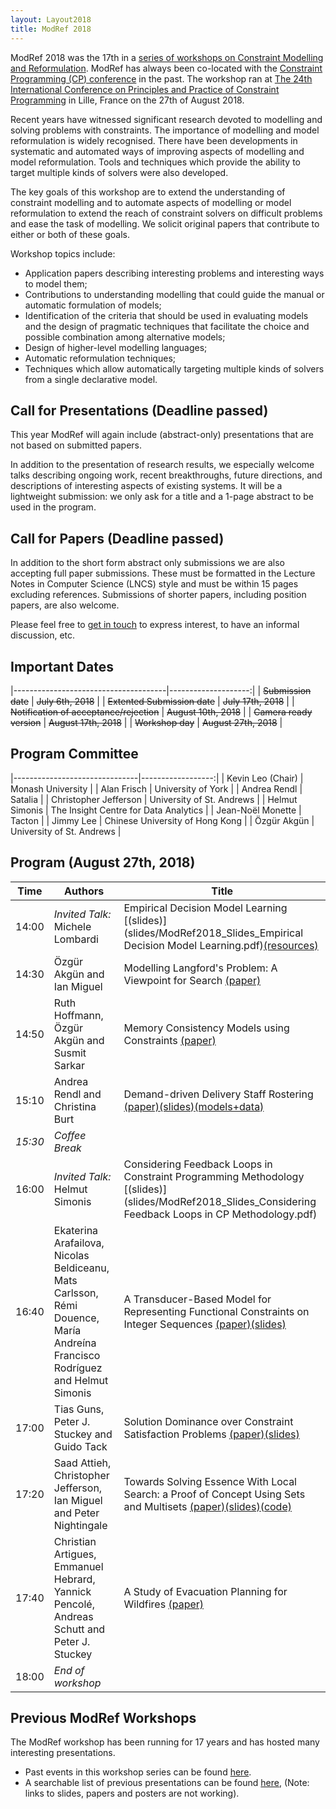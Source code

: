 ```yaml
---
layout: Layout2018
title: ModRef 2018
---
```


ModRef 2018 was the 17th in a [series of workshops on Constraint Modelling and Reformulation](https://www-users.cs.york.ac.uk/~frisch/ModRef/).
ModRef has always been co-located with the [Constraint Programming (CP) conference](http://www.a4cp.org/events/cp-conference-series) in the past.
The workshop ran at [The 24th International Conference on Principles and Practice of Constraint Programming](http://cp2018.a4cp.org/) in Lille, France on the 27th of August 2018.

Recent years have witnessed significant research devoted to modelling and solving problems with constraints.
The importance of modelling and model reformulation is widely recognised.
There have been developments in systematic and automated ways of improving aspects of modelling and model reformulation.
Tools and techniques which provide the ability to target multiple kinds of solvers were also developed.

The key goals of this workshop are
to extend the understanding of constraint modelling and
to automate aspects of modelling or model reformulation to extend the reach of constraint solvers on difficult problems and ease the task of modelling.
We solicit original papers that contribute to either or both of these goals.

Workshop topics include:

- Application papers describing interesting problems and interesting ways to model them;
- Contributions to understanding modelling that could guide the manual or automatic formulation of models;
- Identification of the criteria that should be used in evaluating models and the design of pragmatic techniques that facilitate the choice and possible combination among alternative models;
- Design of higher-level modelling languages;
- Automatic reformulation techniques;
- Techniques which allow automatically targeting multiple kinds of solvers from a single declarative model.



## <a name="callForPres"></a> Call for Presentations (Deadline passed)

This year ModRef will again include (abstract-only) presentations that are not based on submitted papers.

In addition to the presentation of research results, we especially welcome talks describing ongoing work,
recent breakthroughs, future directions, and descriptions of interesting aspects of existing systems.
It will be a lightweight submission: we only ask for a title and a 1-page abstract to be used in the program.

<!---
Submissions must be in PDF format, formatted in the Lecture Notes in Computer Science (LNCS) style.
Please submit your title and abstract using [EasyChair](http://www.easychair.org/conferences/?conf=modref2018).
Submissions will be reviewed promptly for appropriateness.
--->

## <a name="callForPapers"></a> Call for Papers (Deadline passed)

In addition to the short form abstract only submissions we are also accepting full paper submissions.
These must be formatted in the Lecture Notes in Computer Science (LNCS) style and must be within 15 pages excluding references.
Submissions of shorter papers, including position papers, are also welcome.
<!---Please submit your paper in PDF format using [EasyChair](http://www.easychair.org/conferences/?conf=modref2018).
All submissions will be reviewed and those that are well-written and make a worthwhile contribution to the topic
of the workshop will be accepted for publication in the workshop proceedings.
The proceedings will be available electronically at CP 2018.
At least one author of each accepted paper must attend the workshop.
Please note that every workshop participant needs to be registered for the workshop.
--->

Please feel free to [get in touch](mailto:kevin.leo@monash.edu) to express interest, to have an informal discussion, etc.

## <a name="importantDates"></a> Important Dates

|--------------------------------------|--------------------:|
| ~~Submission date~~                  | ~~July  6th, 2018~~ |
| ~~Extented Submission date~~         | ~~July   17th, 2018~~ |
| ~~Notification of acceptance/rejection~~ | ~~August 10th, 2018~~ |
| ~~Camera ready version~~                 |   ~~August 17th, 2018~~ |
| ~~Workshop day~~                         |   ~~August 27th, 2018~~ |


## <a name="programCommittee"></a> Program Committee

|-------------------------------|------------------:|
| Kevin Leo (Chair)             | Monash University |
| Alan Frisch                   | University of York |
| Andrea Rendl                  | Satalia |
| Christopher Jefferson         | University of St. Andrews |
| Helmut Simonis                | The Insight Centre for Data Analytics |
| Jean-Noël Monette             | Tacton |
| Jimmy Lee                     | Chinese University of Hong Kong |
| Özgür Akgün                   | University of St. Andrews |




## <a name="timetable"></a> Program (August 27th, 2018)

| Time | Authors | Title |
|------| ------- | ----- |
| 14:00	| *Invited Talk:*  Michele Lombardi            |	Empirical Decision Model Learning [(slides)](slides/ModRef2018_Slides_Empirical Decision Model Learning.pdf)[(resources)](https://emlopt.github.io) |
| 14:30	| Özgür Akgün and Ian Miguel                   |	Modelling Langford's Problem: A Viewpoint for Search [(paper)](papers/ModRef2018_LangfordViewpoints.pdf) |
| 14:50	| Ruth Hoffmann, Özgür Akgün and Susmit Sarkar	| Memory Consistency Models using Constraints [(paper)](papers/ModRef2018_MemoryConsistencyModels.pdf) |
| 15:10	| Andrea Rendl and Christina Burt	             | Demand-driven Delivery Staff Rostering [(paper)](papers/ModRef2018_DemandDrivenStaffRostering.pdf)[(slides)](slides/ModRef2018_Slides_DemandDrivenStaffRostering.pdf)[(models+data)](https://github.com/angee/demand-shift-pattern)  |
| *15:30*	| *Coffee Break*	| |
| 16:00	| *Invited Talk:* Helmut Simonis	              | Considering Feedback Loops in Constraint Programming Methodology [(slides)](slides/ModRef2018_Slides_Considering Feedback Loops in CP Methodology.pdf) |
| 16:40	| Ekaterina Arafailova, Nicolas Beldiceanu, Mats Carlsson, Rémi Douence, María Andreína Francisco Rodríguez and Helmut Simonis	| A Transducer-Based Model for Representing Functional Constraints on Integer Sequences [(paper)](papers/ModRef2018_TransducerBasedFunctionalSequenceConstraints.pdf)[(slides)](slides/ModRef2018_Slides_TransducerBasedFunctionalSequenceConstraints.pdf) |
| 17:00	| Tias Guns, Peter J. Stuckey and Guido Tack	  | Solution Dominance over Constraint Satisfaction Problems [(paper)](papers/ModRef2018_SolutionDominance.pdf)[(slides)](slides/ModRef2018_Slides_SolutionDominance.pdf) |
| 17:20	| Saad Attieh, Christopher Jefferson, Ian Miguel and Peter Nightingale |	Towards Solving Essence With Local Search: a Proof of Concept Using Sets and Multisets [(paper)](papers/ModRef2018_LocalSearchEssence.pdf)[(slides)](slides/ModRef2018_Slides_LocalSearchEssence.pdf)[(code)](https://github.com/athanor/athanor) |
| 17:40	| Christian Artigues, Emmanuel Hebrard, Yannick Pencolé, Andreas Schutt and Peter J. Stuckey	| A Study of Evacuation Planning for Wildfires [(paper)](papers/ModRef2018_EvacuationPlanning.pdf) |
| 18:00 | *End of workshop* |


## <a name="pmodrefs"></a> Previous ModRef Workshops
The ModRef workshop has been running for 17 years and has hosted many interesting presentations.

 - Past events in this workshop series can be found [here](https://www-users.cs.york.ac.uk/~frisch/ModRef/).
 - A searchable list of previous presentations can be found [here](https://modref2018.github.io/ModRefHistory), (Note: links to slides, papers and posters are not working).
